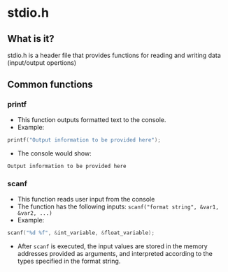 # stdio.h
## What is it?
stdio.h is a header file that provides functions for reading and writing data (input/output opertions)
## Common functions
### printf
- This function outputs formatted text to the console.
- Example:
```c
printf("Output information to be provided here");
```
- The console would show:
```c
Output information to be provided here
```
### scanf
- This function reads user input from the console
- The function has the following inputs: `scanf("format string", &var1, &var2, ...)`
- Example:
```c
scanf("%d %f", &int_variable, &float_variable);
```
- After `scanf` is executed, the input values are stored in the memory addresses provided as arguments, and interpreted according to the types specified in the format string.
### 
